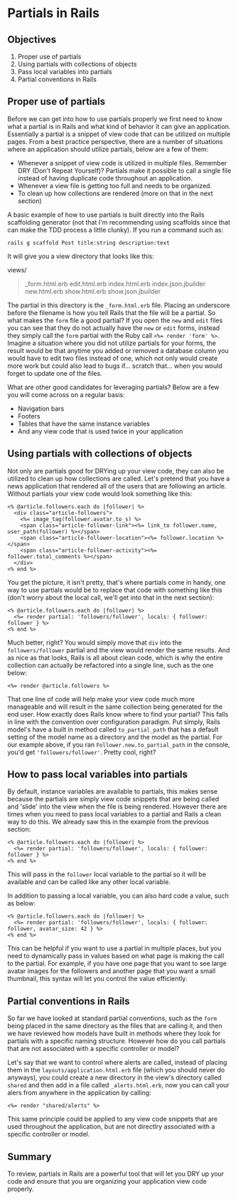 # Partials in Rails

## Objectives

1. Proper use of partials
2. Using partials with collections of objects
3. Pass local variables into partials
4. Partial conventions in Rails

## Proper use of partials

Before we can get into how to use partials properly we first need to know what a partial is in Rails and what kind of behavior it can give an application. Essentially a partial is a snippet of view code that can be utilized on multiple pages. From a best practice perspective, there are a number of situations where an application should utilize partials, below are a few of them:

* Whenever a snippet of view code is utilized in multiple files. Remember DRY (Don't Repeat Yourself)? Partials make it possible to call a single file instead of having duplicate code throughout an application.
* Whenever a view file is getting too full and needs to be organized.
* To clean up how collections are rendered (more on that in the next section)

A basic example of how to use partials is built directly into the Rails scaffolding generator (not that I'm recommending using scaffolds since that can make the TDD process a little clunky). If you run a command such as:

```rails g scaffold Post title:string description:text```

It will give you a view directory that looks like this:

views/
> _form.html.erb
> edit.html.erb
> index.html.erb
> index.json.jbuilder
> new.html.erb
> show.html.erb
> show.json.jbuilder

The partial in this directory is the ```_form.html.erb``` file. Placing an underscore before the filename is how you tell Rails that the file will be a partial. So what makes the ```form``` file a good partial? If you open the ```new``` and ```edit``` files you can see that they do not actually have the ```new``` or ```edit``` forms, instead they simply call the ```form``` partial with the Ruby call ```<%= render 'form' %>```. Imagine a situation where you did not utilize partials for your forms, the result would be that anytime you added or removed a database column you would have to edit two files instead of one, which not only would create more work but could also lead to bugs if... scratch that... when you would forget to update one of the files.

What are other good candidates for leveraging partials? Below are a few you will come across on a regular basis:

* Navigation bars
* Footers
* Tables that have the same instance variables
* And any view code that is used twice in your application

## Using partials with collections of objects

Not only are partials good for DRYing up your view code, they can also be utilized to clean up how collections are called. Let's pretend that you have a news application that rendered all of the users that are following an article. Without partials your view code would look something like this:

```
<% @article.followers.each do |follower| %>
  <div class="article-followers">
    <%= image_tag(follower.avatar.to_s) %>
    <span class="article-follower-link"><%= link_to follower.name, user_path(follower) %></span>
    <span class="article-follower-location"><%= follower.location %></span>
    <span class="article-follower-activity"><%= follower.total_comments %></span>
  </div>
<% end %>
```

You get the picture, it isn't pretty, that's where partials come in handy, one way to use partials would be to replace that code with something like this (don't worry about the local call, we'll get into that in the next section):

```
<% @article.followers.each do |follower| %>
  <%= render partial: 'followers/follower', locals: { follower: follower } %>
<% end %>
```

Much better, right? You would simply move that ```div``` into the ```followers/follower``` partial and the view would render the same results. And as nice as that looks, Rails is all about clean code, which is why the entire collection can actually be refactored into a single line, such as the one below:

```
<%= render @article.followers %>
```

That one line of code will help make your view code much more manageable and will result in the same collection being generated for the end user. How exactly does Rails know where to find your partial? This falls in line with the convention over configuration paradigm. Put simply, Rails model's have a built in method called ```to_partial_path``` that has a default setting of the model name as a directory and the model as the partial. For our example above, if you ran ```Follower.new.to_partial_path``` in the console, you'd get ```'followers/follower'```. Pretty cool, right?

## How to pass local variables into partials

By default, instance variables are available to partials, this makes sense because the partials are simply view code snippets that are being called and 'slide' into the view when the file is being rendered. However there are times when you need to pass local variables to a partial and Rails a clean way to do this. We already saw this in the example from the previous section:

```
<% @article.followers.each do |follower| %>
  <%= render partial: 'followers/follower', locals: { follower: follower } %>
<% end %>
```

This will pass in the ```follower``` local variable to the partial so it will be available and can be called like any other local variable.

In addition to passing a local variable, you can also hard code a value, such as below:

```
<% @article.followers.each do |follower| %>
  <%= render partial: 'followers/follower', locals: { follower: follower, avatar_size: 42 } %>
<% end %>
```
This can be helpful if you want to use a partial in multiple places, but you need to dynamically pass in values based on what page is making the call to the partial. For example, if you have one page that you want to see large avatar images for the followers and another page that you want a small thumbnail, this syntax will let you control the value efficiently.

## Partial conventions in Rails

So far we have looked at standard partial conventions, such as the ```form``` being placed in the same directory as the files that are calling it, and then we have reviewed how models have built in methods where they look for partials with a specific naming structure. However how do you call partials that are not associated with a specific controller or model?

Let's say that we want to control where alerts are called, instead of placing them in the ```layouts/application.html.erb``` file (which you should never do anyways), you could create a new directory in the view's directory called ```shared``` and then add in a file called ```_alerts.html.erb```, now you can call your alers from anywhere in the application by calling:

```<%= render "shared/alerts" %>```

This same principle could be applied to any view code snippets that are used throughout the application, but are not directlry associated with a specific controller or model.

## Summary

To review, partials in Rails are a powerful tool that will let you DRY up your code and ensure that you are organizing your application view code properly.